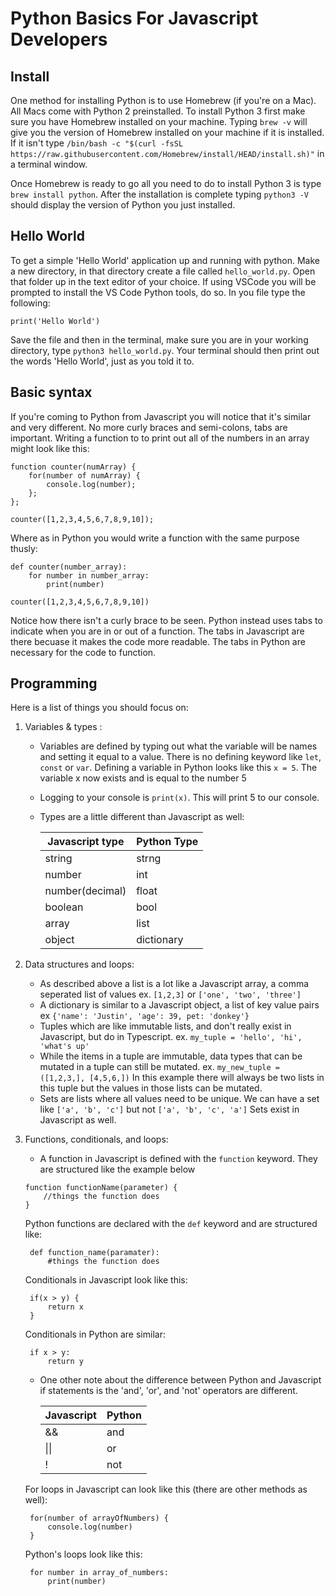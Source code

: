 # Python Basics For Javascript Developers

## Install

One method for installing Python is to use Homebrew (if you're on a Mac). All Macs come with Python 2 preinstalled. To install Python 3 first make sure you have Homebrew installed on your machine. Typing `brew -v` will give you the version of Homebrew installed on your machine if it is installed. If it isn't type `/bin/bash -c "$(curl -fsSL https://raw.githubusercontent.com/Homebrew/install/HEAD/install.sh)"` in a terminal window.

Once Homebrew is ready to go all you need to do to install Python 3 is type `brew install python`. After the installation is complete typing `python3 -V` should display the version of Python you just installed.

## Hello World

To get a simple 'Hello World' application up and running with python. Make a new directory, in that directory create a file called `hello_world.py`. Open that folder up in the text editor of your choice. If using VSCode you will be prompted to install the VS Code Python tools, do so. In you file type the following:

`print('Hello World')`

Save the file and then in the terminal, make sure you are in your working directory, type `python3 hello_world.py`. Your terminal should then print out the words 'Hello World', just as you told it to.

## Basic syntax

If you're coming to Python from Javascript you will notice that it's similar and very different. No more curly braces and semi-colons, tabs are important. Writing a function to to print out all of the numbers in an array might look like this:

```
function counter(numArray) {
    for(number of numArray) {
        console.log(number);
    };
};

counter([1,2,3,4,5,6,7,8,9,10]);
```

Where as in Python you would write a function with the same purpose thusly:

```
def counter(number_array):
    for number in number_array:
        print(number)

counter([1,2,3,4,5,6,7,8,9,10])
```

Notice how there isn't a curly brace to be seen. Python instead uses tabs to indicate when you are in or out of a function. The tabs in Javascript are there becuase it makes the code more readable. The tabs in Python are necessary for the code to function.

## Programming

Here is a list of things you should focus on:

1. Variables & types :

   - Variables are defined by typing out what the variable will be names and setting it equal to a value. There is no defining keyword like `let`, `const` or `var`. Defining a variable in Python looks like this `x = 5`. The variable x now exists and is equal to the number 5
   - Logging to your console is `print(x)`. This will print 5 to our console.
   - Types are a little different than Javascript as well:

     | Javascript type | Python Type |
     | --------------- | ----------- |
     | string          | strng       |
     | number          | int         |
     | number(decimal) | float       |
     | boolean         | bool        |
     | array           | list        |
     | object          | dictionary  |

2. Data structures and loops:

   - As described above a list is a lot like a Javascript array, a comma seperated list of values ex. `[1,2,3]` or `['one', 'two', 'three']`
   - A dictionary is similar to a Javascript object, a list of key value pairs ex `{'name': 'Justin', 'age': 39, pet: 'donkey'}`
   - Tuples which are like immutable lists, and don't really exist in Javascript, but do in Typescript. ex. `my_tuple = 'hello', 'hi', 'what's up'`
   - While the items in a tuple are immutable, data types that can be mutated in a tuple can still be mutated. ex. `my_new_tuple = ([1,2,3,], [4,5,6,])`
     In this example there will always be two lists in this tuple but the values in those lists can be mutated.
   - Sets are lists where all values need to be unique. We can have a set like `['a', 'b', 'c']` but not `['a', 'b', 'c', 'a']` Sets exist in Javascript as well.

3. Functions, conditionals, and loops:

   - A function in Javascript is defined with the `function` keyword. They are structured like the example below

   ```
   function functionName(parameter) {
       //things the function does
   }
   ```

   Python functions are declared with the `def` keyword and are structured like:

   ```
    def function_name(paramater):
        #things the function does
   ```

   Conditionals in Javascript look like this:

   ```
    if(x > y) {
        return x
    }
   ```

   Conditionals in Python are similar:

   ```
    if x > y:
        return y
   ```

   - One other note about the difference between Python and Javascript if statements is the 'and', 'or', and 'not' operators are different.

     | Javascript   | Python |
     | ------------ | ------ |
     | &&           | and    |
     | &#124;&#124; | or     |
     | !            | not    |

   For loops in Javascript can look like this (there are other methods as well):

   ```
    for(number of arrayOfNumbers) {
        console.log(number)
    }
   ```

   Python's loops look like this:

   ```
    for number in array_of_numbers:
        print(number)
   ```
